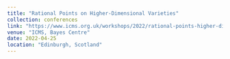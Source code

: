 ```yaml
---
title: "Rational Points on Higher-Dimensional Varieties"
collection: conferences
link: "https://www.icms.org.uk/workshops/2022/rational-points-higher-dimensional-varieties"
venue: "ICMS, Bayes Centre"
date: 2022-04-25
location: "Edinburgh, Scotland"
---
```

